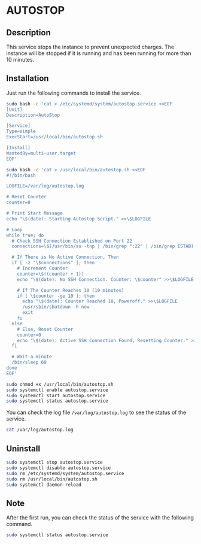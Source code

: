 # AUTOSTOP

## Description

This service stops the instance to prevent unexpected charges. The instance will be stopped if it is running and has been running for more than 10 minutes.

## Installation

Just run the following commands to install the service.

```bash
sudo bash -c 'cat > /etc/systemd/system/autostop.service <<EOF
[Unit]
Description=AutoStop

[Service]
Type=simple
ExecStart=/usr/local/bin/autostop.sh

[Install]
WantedBy=multi-user.target
EOF'
```

```bash
sudo bash -c 'cat > /usr/local/bin/autostop.sh <<EOF
#!/bin/bash

LOGFILE=/var/log/autostop.log

# Reset Counter
counter=0

# Print Start Message
echo "\$(date): Starting Autostop Script." >>\$LOGFILE

# Loop
while true; do
  # Check SSH Connection Established on Port 22
  connections=\$(/usr/bin/ss -tnp | /bin/grep ":22" | /bin/grep ESTAB)

  # If There is No Active Connection, Then
  if [ -z "\$connections" ]; then
    # Increment Counter
    counter=\$((counter + 1))
    echo "\$(date): No SSH Connection. Counter: \$counter" >>\$LOGFILE

    # If The Counter Reaches 10 (10 minutes)
    if [ \$counter -ge 10 ]; then
      echo "\$(date): Counter Reached 10, Poweroff." >>\$LOGFILE
      /usr/sbin/shutdown -h now
      exit
    fi
  else
    # Else, Reset Counter
    counter=0
    echo "\$(date): Active SSH Connection Found, Resetting Counter." >>\$LOGFILE
  fi

  # Wait a minute
  /bin/sleep 60
done
EOF'
```

```bash
sudo chmod +x /usr/local/bin/autostop.sh
sudo systemctl enable autostop.service
sudo systemctl start autostop.service
sudo systemctl status autostop.service
```

You can check the log file `/var/log/autostop.log` to see the status of the service.

```bash
cat /var/log/autostop.log
```

## Uninstall

```bash
sudo systemctl stop autostop.service
sudo systemctl disable autostop.service
sudo rm /etc/systemd/system/autostop.service
sudo rm /usr/local/bin/autostop.sh
sudo systemctl daemon-reload
```

## Note

After the first run, you can check the status of the service with the following command.

```bash
sudo systemctl status autostop.service
```
